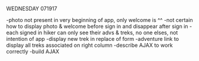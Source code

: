 WEDNESDAY 071917

-photo not present in very beginning of app, only welcome is ^^
-not certain how to display photo & welcome before sign in and disappear after sign in
-each signed in hiker can only see their advs & treks, no one elses, not intention of app
-display new trek in replace of form
-adventure link to display all treks associated on right column
-describe AJAX to work correctly
-build AJAX

